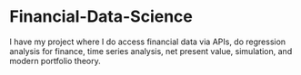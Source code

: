 # Financial-Data-Science
I have my project where I do access financial data via APIs, do regression analysis for finance, time series analysis, net present value, simulation, and modern portfolio theory.
